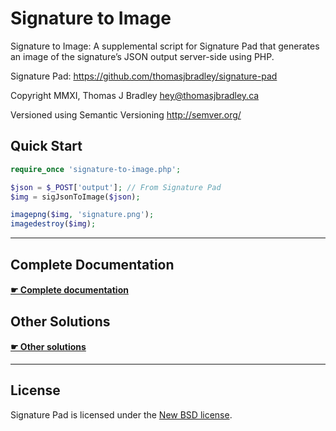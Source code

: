 # Signature to Image

Signature to Image: A supplemental script for Signature Pad that generates an image of the signature’s JSON output server-side using PHP.

Signature Pad: <https://github.com/thomasjbradley/signature-pad>

Copyright MMXI, Thomas J Bradley <hey@thomasjbradley.ca>

Versioned using Semantic Versioning <http://semver.org/>

## Quick Start

```php
require_once 'signature-to-image.php';

$json = $_POST['output']; // From Signature Pad
$img = sigJsonToImage($json);

imagepng($img, 'signature.png');
imagedestroy($img);
```

---

## Complete Documentation

#### [☛ Complete documentation](documentation.md)

## Other Solutions

#### [☛ Other solutions](documentation.md#othersolutions)

---

## License

Signature Pad is licensed under the [New BSD license](https://github.com/thomasjbradley/signature-to-image/blob/master/NEW-BSD-LICENSE.txt).

